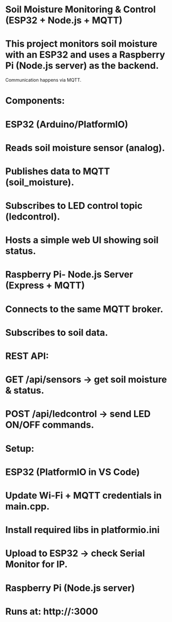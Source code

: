 # Soil Moisture Monitoring & Control (ESP32 + Node.js + MQTT)
# This project monitors soil moisture with an ESP32 and uses a Raspberry Pi (Node.js server) as the backend.
Communication happens via MQTT.

# Components:
# ESP32 (Arduino/PlatformIO)
#   Reads soil moisture sensor (analog).
#   Publishes data to MQTT (soil_moisture).
#   Subscribes to LED control topic (ledcontrol).
#   Hosts a simple web UI showing soil status.
# Raspberry Pi- Node.js Server (Express + MQTT)
#   Connects to the same MQTT broker.
#   Subscribes to soil data.
#   REST API:
#       GET /api/sensors → get soil moisture & status.
#       POST /api/ledcontrol → send LED ON/OFF commands.

# Setup:
# ESP32 (PlatformIO in VS Code)
#   Update Wi-Fi + MQTT credentials in main.cpp.
#   Install required libs in platformio.ini
#   Upload to ESP32 → check Serial Monitor for IP.
# Raspberry Pi (Node.js server)
#   Runs at: http://<raspberrypi-ip>:3000
